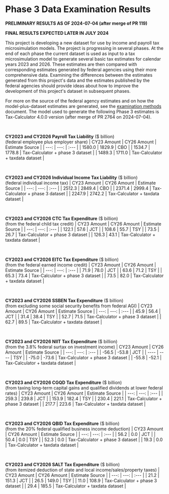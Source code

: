 Phase 3 Data Examination Results
================================

**PRELIMINARY RESULTS AS OF 2024-07-04 (after merge of PR 119)**

**FINAL RESULTS EXPECTED LATER IN JULY 2024**

This project is developing a new dataset for use by income and payroll
tax microsimulation models.  The project is progressing in several
phases.  At the end of each phase the current dataset is used as input
to a tax microsimulation model to generate several basic tax
estimates for calendar years 2023 and 2026.  These estimates are
then compared with corresponding estimates generated by federal
agencies using their more comprehensive data.  Examining the
differences between the estimates generated from this project's data
and the estimates published by the federal agencies should provide
ideas about how to improve the development of this project's dataset
in subsequent phases.

For more on the source of the federal agency estimates and on how the
model-plus-dataset estimates are generated, see the [examination
methods](./methods.md) document.  The model used to generate the
following Phase 3 estimates is Tax-Calculator 4.0.0 version (after
merge of PR 2764 on 2024-07-04).

<br>

**CY2023 and CY2026 Payroll Tax Liability** ($ billion)<br>
(federal employee plus employer share)
| CY23 Amount | CY26 Amount | Estimate Source |
| ---:   | ---:   | :---   |
| 1580.0 | 1829.9 | CBO    |
| 1534.7 | 1778.8 | Tax-Calculator + phase 3 dataset |
| 1489.3 | 1711.0 | Tax-Calculator + taxdata dataset |

<br>

**CY2023 and CY2026 Individual Income Tax Liability** ($ billion)<br>
(federal individual income tax)
| CY23 Amount | CY26 Amount | Estimate Source |
| ---:   | ---:   | :---   |
| 2512.3 | 2849.4 | CBO    |
| 2371.4 | 2999.4 | Tax-Calculator + phase 3 dataset |
| 2247.9 | 2742.2 | Tax-Calculator + taxdata dataset |

<br>

**CY2023 and CY2026 CTC Tax Expenditure** ($ billion)<br>
(from the federal child tax credit)
| CY23 Amount | CY26 Amount | Estimate Source |
| ---:   | ---:   | :---   |
| 122.1  | 57.6   | JCT    |
| 108.6  | 55.7   | TSY    |
|  73.5  | 26.7   | Tax-Calculator + phase 3 dataset |
| 126.3  | 43.1   | Tax-Calculator + taxdata dataset |

<br>

**CY2023 and CY2026 EITC Tax Expenditure** ($ billion)<br>
(from the federal earned income credit)
| CY23 Amount | CY26 Amount | Estimate Source |
| ---:   | ---:   | :---   |
| 71.9   | 78.0   | JCT    |
| 63.6   | 71.2   | TSY    |
| 65.3   | 73.4   | Tax-Calculator + phase 3 dataset |
| 73.5   | 82.0   | Tax-Calculator + taxdata dataset |

<br>

**CY2023 and CY2026 SSBEN Tax Expenditure** ($ billion)<br>
(from excluding some social security benefits from federal AGI)
| CY23 Amount | CY26 Amount | Estimate Source |
| ---:   | ---:   | :---   |
| 45.9   |  56.4  | JCT    |
| 31.4   |  38.4  | TSY    |
| 52.7   |  71.5  | Tax-Calculator + phase 3 dataset |
| 62.7   |  89.5  | Tax-Calculator + taxdata dataset |

<br>

**CY2023 and CY2026 NIIT Tax Expenditure** ($ billion)<br>
(from the 3.8% federal surtax on investment income)
| CY23 Amount | CY26 Amount | Estimate Source |
| ---:   | ---:   | :---   |
| -56.5  | -53.8  | JCT    |
|  ----  |  ----  | TSY    |
| -75.0  | -73.6  | Tax-Calculator + phase 3 dataset |
| -55.8  | -52.1  | Tax-Calculator + taxdata dataset |

<br>

**CY2023 and CY2026 CGQD Tax Expenditure** ($ billion)<br>
(from taxing long-term capital gains and qualified dividends at lower federal rates)
| CY23 Amount | CY26 Amount | Estimate Source |
| ---:   | ---:   | :---   |
| 259.3  | 239.8  | JCT    |
| 153.9  | 182.4  | TSY    |
| 230.4  | 221.1  | Tax-Calculator + phase 3 dataset |
| 217.7  | 223.6  | Tax-Calculator + taxdata dataset |

<br>

**CY2023 and CY2026 QBID Tax Expenditure** ($ billion)<br>
(from the 20% federal qualified business income deduction)
| CY23 Amount | CY26 Amount | Estimate Source |
| ---:   | ---:   | :---   |
| 56.2   |  0.0   | JCT    |
| 50.4   |  0.0   | TSY    |
| 52.3   |  0.0   | Tax-Calculator + phase 3 dataset |
| 19.3   |  0.0   | Tax-Calculator + taxdata dataset |

<br>

**CY2023 and CY2026 SALT Tax Expenditure** ($ billion)<br>
(from itemized deduction of state and local income/sales/property taxes)
| CY23 Amount | CY26 Amount | Estimate Source |
| ---:   | ---:   | :---   |
|  21.2  | 151.3  | JCT    |
|  26.5  | 149.0  | TSY    |
|  11.0  | 108.9  | Tax-Calculator + phase 3 dataset |
|  29.4  | 185.5  | Tax-Calculator + taxdata dataset |
